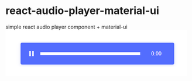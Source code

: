 # react-audio-player-material-ui
simple react audio player component + material-ui
![Image of react audio player component](https://raw.githubusercontent.com/GemsGame/react-audio-player-material-ui/master/react-audio-player.png)

